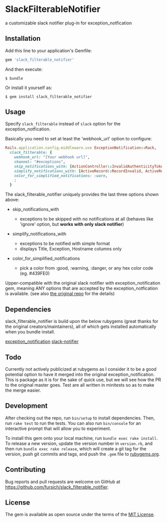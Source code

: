 # SlackFilterableNotifier
a customizable slack notifier plug-in for exception_notfication

## Installation

Add this line to your application's Gemfile:

```ruby
gem 'slack_filterable_notifier'
```

And then execute:

    $ bundle

Or install it yourself as:

    $ gem install slack_filterable_notifier

## Usage

Specify `slack_filterable` instead of `slack` option for the exception_notfication.

Basically you need to set at least the 'webhook_url' option to configure:

```ruby
Rails.application.config.middleware.use ExceptionNotification::Rack,
  slack_filterable: {
    webhook_url: "[Your webhook url]",
    channel: "#exceptions",
    skip_notifications_with: [ActionController::InvalidAuthenticityToken],
    simplify_notifications_with: [ActiveRecord::RecordInvalid, ActiveRecord::RecordNotUnique],
    color_for_simplified_notifications: :warn,
    :
  }
```

The slack_filterable_notifier uniquely provides the last three options shown above:

- skip_notifications_with
  - exceptions to be skipped with no notifications at all (behaves like 'ignore' option, but **works with only slack notifier**)

- simplify_notifications_with
  - exceptions to be notified with simple format
  - displays Title, Exception, Hostname columns only

- color_for_simplified_notifications
  - pick a color from :good, :warning, :danger, or any hex color code (eg. #439FE0)

Upper-compatible with the original slack notifier with exception_notification gem, meaning ANY options that are accepted by the exception_notfication is available.
(see also [the original repo](https://github.com/smartinez87/exception_notification#slack-notifier) for the details)

## Dependencies

slack_filterable_notifier is build upon the below rubygems (great thanks for the original creators/maintainers), all of which gets installed automatically when you bundle install.

[exception_notification](https://github.com/smartinez87/exception_notification)
[slack-notifier](https://github.com/stevenosloan/slack-notifier)

## Todo

Currently not actively publicized at rubygems as I consider it to be a good potential option to have it merged into the original exception_notification.
This is package as it is for the sake of quick use, but we will see how the PR to the original master goes.
Test are all written in minitests so as to make the merge easier.

## Development

After checking out the repo, run `bin/setup` to install dependencies. Then, run `rake test` to run the tests. You can also run `bin/console` for an interactive prompt that will allow you to experiment.

To install this gem onto your local machine, run `bundle exec rake install`. To release a new version, update the version number in `version.rb`, and then run `bundle exec rake release`, which will create a git tag for the version, push git commits and tags, and push the `.gem` file to [rubygems.org](https://rubygems.org).

## Contributing

Bug reports and pull requests are welcome on GitHub at https://github.com/fursich/slack_filterable_notifier.

## License

The gem is available as open source under the terms of the [MIT License](https://opensource.org/licenses/MIT).
